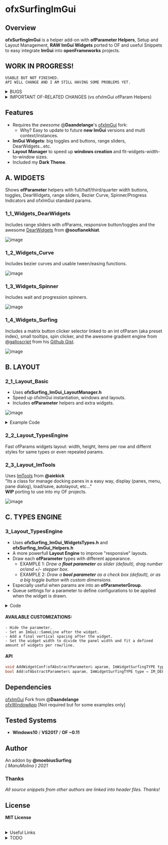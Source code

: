 ofxSurfingImGui
=============================

## Overview
**ofxSurfingImGui** is a helper add-on with **ofParameter Helpers**, Setup and Layout Management, **RAW ImGui Widgets** ported to OF and useful Snippets to easy integrate **ImGui** into **openFrameworks** projects.  

## WORK IN PROGRESS!  
```
USABLE BUT NOT FINISHED.  
API WILL CHANGE AND I AM STILL HAVING SOME PROBLEMS YET.  
```

<details>
  <summary>BUGS</summary>
  <p>

### **BUG 1**: (ofxSurfing_ImGui_Helpers.h & ofxSurfing_ImGui_WidgetsButtons.h)  
    - When adding many times a parameter or others with a not unique name.  
    - Widgets collide between them. Only some instances work well.  
    - Usually, the first repeated widget in each panel works fine.  
    - SOLUTION: Restore old getUniqueName engine from ofxGui. Do not duplicate adding params or names.
### **BUG 2**: (ofxSurfing_ImGui_WidgetsTypes.h)  
    - Layout engine fails a bit on nesting indented groups.  
    - Broken width recalculation and "unlimited" growing when auto-size.  
    - Workaround fixed using CollapsingHeader instead of TreeNodeEx  
    but I would prefer the indented nested groups.
  </p>
</details>

<details>
  <summary>IMPORTANT OF-RELATED CHANGES (vs ofxImGui ofParam Helpers)</summary>
  <p>

- Simplified **OF Helpers** to use **ofParameters** easy and better. 
    * _ImHelpers.h_ has been rewritten to _ofxSurfing_ImGui_Helpers.h_.
    * Widgets, windows/trees now are more customizable. 
    * Removed old windows/tree methods. Now must use **RAW ImGui** code.
    * Removed all the WindowOpen/Settings stuff.
    * Removed all the old _GetUniqueName_ engine from **ofxImGui**. 
    * Now using PushId(1)/PopID() on each widget.
  </p>
</details>

## Features 
* Requires the _awesome_ @**Daandelange**'s [ofxImGui](https://github.com/Daandelange/ofxImGui/tree/ofParameters-Helpers-Test) fork: 
    - Why? Easy to update to future **new ImGui** versions and multi context/instances.
* **ImGui Widgets**: big toggles and buttons, range sliders, DearWidgets...etc.
* **Layout Manager** to speed up **windows creation** and fit-widgets-width-to-window sizes.
* Included my **Dark Theme**.

## A. WIDGETS
Shows **ofParameter** helpers with full/half/third/quarter width buttons, toggles, DearWidgets, range sliders, Bezier Curve, Spinner/Progress Indicators and ofxImGui standard params.  

### 1_1_Widgets_DearWidgets
Includes range sliders with ofParams, responsive button/toggles and the awesome [DearWidgets](https://github.com/soufianekhiat/DearWidgets) from **@soufianekhiat**.  

![image](/docs/1_1_Widgets_DearWidgets.PNG?raw=true "image")  

### 1_2_Widgets_Curve
Includes bezier curves and usable tween/easing functions.  

![image](/docs/1_2_Widgets_Curve.PNG?raw=true "image")  

### 1_3_Widgets_Spinner
Includes wait and progression spinners.  

![image](/docs/1_3_Widgets_Spinner.PNG?raw=true "image")  

### 1_4_Widgets_Surfing
Includes a matrix button clicker selector linked to an int ofParam (aka preset index), small tooltips, spin clicker, and the awesome gradient engine from [@galloscript](https://twitter.com/galloscript) from his [Github Gist](https://gist.github.com/galloscript/8a5d179e432e062550972afcd1ecf112).  

![image](/docs/1_4_Widgets_Surfing.PNG?raw=true "image")  


## B. LAYOUT

### 2_1_Layout_Basic
* Uses **ofxSurfing_ImGui_LayoutManager.h**  
* Speed up ofxImGui instantiation, windows and layouts. 
* Includes **ofParameter** helpers and extra widgets.  

![image](/docs/2_1_Layout_Basic.PNG?raw=true "image")  

<details>
  <summary>Example Code</summary>
  <p>
  
  ![image](/docs/2_1_2_Layout_Basic.PNG?raw=true "image")  

ofApp.h
```.cpp
#include "ofxSurfingImGui.h"

ofxSurfing_ImGui_Manager guiManager;

bool bOpen3 = false;
ofParameter<bool> bEnable{ "Enable", true };
ofParameter<bool> b1{ "b1", false };
ofParameter<bool> b2{ "b2", false };
ofParameter<bool> b3{ "b3", false };
```
ofApp.cpp
```.c++
void ofApp::setup() 
{ 
    guiManager.setup(); 
    // Instantiates and configures all the required ofxImGui stuff inside:
    // font, theme, autodraw, handle layout, and other customizations.
}
    
void ofApp::draw() 
{ 
    guiManager.begin();
    {
        ImGuiWindowFlags window_flags = ImGuiWindowFlags_None;
        if (guiManager.bAutoResize) window_flags |= ImGuiWindowFlags_AlwaysAutoResize;

        guiManager.beginWindow("Window3", &bOpen3, window_flags);
        {
            ofxImGuiSurfing::AddToggleRoundedButton(bEnable);
            if (bEnable)
            {
                // Precalculate common widgets sizes to fit current window, "to be responsive".
                // Takes care of ImGui spacing between widgets.
                // Remeber to recall when panel is indented or inside an smaller tree!
                float _w100 = ofxImGuiSurfing::getWidgetsWidth(1); // 1 widget full width
                float _w50 = ofxImGuiSurfing::getWidgetsWidth(2);  // 2 widgets half width
                float _w33 = ofxImGuiSurfing::getWidgetsWidth(3);  // 3 widgets third width
                float _w25 = ofxImGuiSurfing::getWidgetsWidth(4);  // 4 widgets quarter width
                float _h = WIDGETS_HEIGHT;

                //-

                // Draw RAW ImGui or SurfingWidgets with ofParameters

                // One widget full with and half height
                if (ofxImGuiSurfing::AddBigToggle(b1, _w100, _h / 2)) {}

                // Two widgets same line/row with the 50% of window panel width 
                if (ofxImGuiSurfing::AddBigButton(b2, _w50, _h)) {}
                ImGui::SameLine();
                if (ofxImGuiSurfing::AddBigButton(b3, _w50, _h)) {}

                // Or using raw ImGui
                // Three widgets and fit width in one line
                if (ImGui::Button("START", ImVec2(_w33, _h))) {}
                ImGui::SameLine();
                if (ImGui::Button("STOP", ImVec2(_w33, _h))) {}
                ImGui::SameLine();
                if (ImGui::Button("REPLAY", ImVec2(_w33, _h))) {}
            }
        }
        guiManager.endWindow();
    }
    guiManager.end();
}
```
  </p>
</details>

### 2_2_Layout_TypesEngine
Fast ofParams widgets layout: width, height, items per row and differnt styles for same types or even repeated params.  

### 2_3_Layout_ImTools
Uses [ImTools](https://github.com/aiekick/ImTools) from **@aiekick**  
"Its a class for manage docking panes in a easy way, display (panes, menu, pane dialog), load/save, autolayout, etc..."  
**WIP** porting to use into my OF projects.  

![image](/docs/2_3_Layout_ImTools.PNG?raw=true "image")  
<!-- <img src="docs/2_3_Layout_ImTools.PNG" width="80%" height="80%"> -->
<!-- <br>  -->


## C. TYPES ENGINE

### 3_Layout_TypesEngine
* Uses **ofxSurfing_ImGui_WidgetsTypes.h** and **ofxSurfing_ImGui_Helpers.h**
* A more powerfull **Layout Engine** to improve "responsive" layouts.
* Draw each **ofParameter** types with different appearance.
    * EXAMPLE 1: _Draw a **float parameter** as slider (default), drag number or/and +/- stepper box._
    * EXAMPLE 2: _Draw a **bool parameter** as a check box (default), or as a big toggle button with custom dimensions._
* Especially useful when params are into an **ofParameterGroup**.
* Queue settings for a parameter to define configurations to be applied when the widget is drawn. 
<details>
  <summary>Code</summary>
  <p>

```.cpp
void ofApp::setup() 
{
    // Feed bool, float and int ofParameters into an ofParameterGroup
    params.add(b1, b2, b3, f1, f2, i1, i2);

    //-

    // Workflow A
    // Queue config style for each parameter

    // Format: 
    // void AddWidgetConf(ofAbstractParameter& aparam, 
    //                    ImWidgetSurfingTYPE type = IM_DEFAULT, 
    //                    bool bSameLine = false, 
    //                    int amtPerRow = 1, 
    //                    int spacing = -1)

    // One full width widget with 20px vertical spacing at end
    widgetsManager.AddWidgetConf(b1, SurfingWidgetTypes::IM_TOGGLE_BIG, false, 1, 20);
    // Two widgets in the same line with 10px of spacing at end
    widgetsManager.AddWidgetConf(b2, SurfingWidgetTypes::IM_BUTTON_SMALL, true, 2);
    widgetsManager.AddWidgetConf(b3, SurfingWidgetTypes::IM_BUTTON_SMALL, false, 2, 10);
    // A widget presented with number and +/- controls
    widgetsManager.AddWidgetConf(f1, SurfingWidgetTypes::IM_STEPPER);
    // The same parameter but as a slider and 10px spacing at the end
    widgetsManager.AddWidgetConf(f2, SurfingWidgetTypes::IM_DRAG, false, 1, 10);
    // A widget as slider with full width size
    widgetsManager.AddWidgetConf(i1, SurfingWidgetTypes::IM_SLIDER);
    // An widget as stepper with full width size
    widgetsManager.AddWidgetConf(i2, SurfingWidgetTypes::IM_STEPPER);
}

void ofApp::draw()
{
    guiManager.begin();
    {
        guiManager.beginWindow("Window", &bOpen, window_flags);
        {
            drawWidgets();
        }
        guiManager.endWindow();
    }
    guiManager.end();
}

void ofApp::drawWidgets() 
{
    // Workflow A
    // Draw a group of params with previously queued param styles on setup() 
    // Use flags to customize tree/folder
    ImGuiTreeNodeFlags flags = ImGuiTreeNodeFlags_None;
    flags |= ImGuiTreeNodeFlags_Framed; // dark border box on the group name
    flags |= ImGuiTreeNodeFlags_DefaultOpen; // collapsing: default open or closed if commented
    ofxSurfing::AddGroup(params, flags);

    //-

    // Workflow B
    // "Instant" draw each single parameter

    // Format:
    // bool Add(ofAbstractParameter& aparam, 
    //          ImWidgetSurfingTYPE type = IM_DEFAULT, 
    //          bool bSameLine = false, 
    //          int amtPerRow = 1, 
    //          int spacing = -1)
    
    // Two widgets same line
    widgetsManager.Add(b1, SurfingWidgetTypes::IM_TOGGLE_SMALL, true, 2);
    widgetsManager.Add(b2, SurfingWidgetTypes::IM_TOGGLE_SMALL, false, 2);
    // A slider with full width size
    widgetsManager.Add(i1, SurfingWidgetTypes::IM_SLIDER);
    // A stepper with half width size and 20px of spacing at end
    widgetsManager.Add(i1, SurfingWidgetTypes::IM_STEPPER, false, 2, 20);
}
```
  </p>
</details>

#### AVAILABLE CUSTOMIZATIONS:
    - Hide the parameter.  
    - Set an ImGui::SameLine after the widget.  
    - Add a final vertical spacing after the widget.  
    - Set the widget width to divide the panel width and fit a defined amount of widgets per row/line.  
#### API
```c++
void AddWidgetConf(ofAbstractParameter& aparam, ImWidgetSurfingTYPE type = IM_DEFAULT, bool bSameLine = false, int amtPerRow = 1, int spacing = -1);
bool Add(ofAbstractParameter& aparam, ImWidgetSurfingTYPE type = IM_DEFAULT, bool bSameLine = false, int amtPerRow = 1, int spacing = -1);
```

## Dependencies
[ofxImGui](https://github.com/Daandelange/ofxImGui/) Fork from @**Daandelange**  
[ofxWindowApp](https://github.com/moebiussurfing/ofxWindowApp) [Not required but for some examples only]  

## Tested Systems
- **Windows10** / **VS2017** / **OF ~0.11**

## Author
An addon by **@moebiusSurfing**  
*( ManuMolina ) 2021*  

### Thanks
_All source snippets from other authors are linked into header files. Thanks!_

## License
**MIT License**

<BR>

<details>
  <summary>Useful Links</summary>
  <p>

https://github.com/HankiDesign/awesome-dear-imgui  
https://github.com/soufianekhiat/DearWidgets  
https://github.com/yumataesu/ImGui_Widgets  
https://github.com/njazz/AutomationCurveEditor  
https://github.com/leiradel/ImGuiAl  
https://github.com/aiekick/ImTools/tree/main/LayoutManager  
  </p>
</details>
<details>
  <summary>TODO</summary>
  <p>

* Add more ImGui RAW widgets with examples.
* Convert to ofParameters for some widgets.
* Pack some bigger widgets like matrix clicker just passing an int as index only.
* Fix and solve final ofParams helpers workflow.
* Mark/disable some widgets that could use modern C++17.
* Add multiple layouts presets engine from Paletto.
  </p>
</details>
